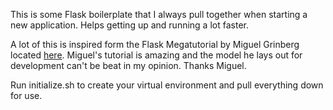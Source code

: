 This is some Flask boilerplate that I always pull together when starting a new application. Helps getting up and running a lot faster.

A lot of this is inspired form the Flask Megatutorial by Miguel Grinberg located [here](http://blog.miguelgrinberg.com/post/the-flask-mega-tutorial-part-i-hello-world). Miguel's tutorial is amazing and the model he lays out for development can't be beat in my opinion. Thanks Miguel.

Run initialize.sh to create your virtual environment and pull everything down for use.
